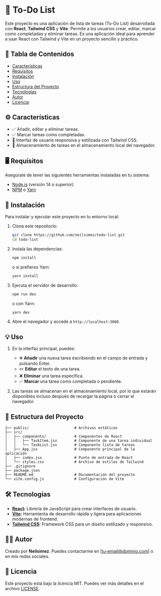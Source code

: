 
# 📝 To-Do List

Este proyecto es una aplicación de lista de tareas (To-Do List) desarrollada con **React**, **Tailwind CSS** y **Vite**. Permite a los usuarios crear, editar, marcar como completadas y eliminar tareas. Es una aplicación ideal para aprender a usar React con Tailwind y Vite en un proyecto sencillo y práctico.

## 📑 Tabla de Contenidos

- [Características](#características)
- [Requisitos](#requisitos)
- [Instalación](#instalación)
- [Uso](#uso)
- [Estructura del Proyecto](#estructura-del-proyecto)
- [Tecnologías](#tecnologías)
- [Autor](#autor)
- [Licencia](#licencia)

## ⚙️ Características

- ✅ Añadir, editar y eliminar tareas.
- ✅ Marcar tareas como completadas.
- 🎨 Interfaz de usuario responsiva y estilizada con Tailwind CSS.
- 💾 Almacenamiento de tareas en el almacenamiento local del navegador.

## 🖥️ Requisitos

Asegúrate de tener las siguientes herramientas instaladas en tu sistema:

- [Node.js](https://nodejs.org/) (versión 14 o superior)
- [NPM](https://www.npmjs.com/) o [Yarn](https://yarnpkg.com/)

## 🚀 Instalación

Para instalar y ejecutar este proyecto en tu entorno local:

1. Clona este repositorio:

   ```bash
   git clone https://github.com/neilsimez/todo-list.git
   cd todo-list
   ```

2. Instala las dependencias:

   ```bash
   npm install
   ```

   o si prefieres Yarn:

   ```bash
   yarn install
   ```

3. Ejecuta el servidor de desarrollo:

   ```bash
   npm run dev
   ```

   o con Yarn:

   ```bash
   yarn dev
   ```

4. Abre el navegador y accede a `http://localhost:3000`.

## 💡 Uso

1. En la interfaz principal, puedes:
   - ➕ **Añadir** una nueva tarea escribiendo en el campo de entrada y pulsando Enter.
   - ✏️ **Editar** el texto de una tarea.
   - ❌ **Eliminar** una tarea específica.
   - ✅ **Marcar** una tarea como completada o pendiente.

2. Las tareas se almacenan en el almacenamiento local, por lo que estarán disponibles incluso después de recargar la página o cerrar el navegador.

## 📁 Estructura del Proyecto

```
├── public/                     # Archivos estáticos
├── src/
│   ├── components/             # Componentes de React
│   │   ├── TaskItem.jsx        # Componente de una tarea individual
│   │   └── TaskList.jsx        # Componente lista de tareas
│   ├── App.jsx                 # Componente principal de la aplicación
│   ├── index.jsx               # Punto de entrada de React
│   └── styles.css              # Archivo de estilos de Tailwind
├── .gitignore
├── package.json
├── README.md                   # Documentación del proyecto
└── vite.config.js              # Configuración de Vite
```

## 🛠️ Tecnologías

- **[React](https://reactjs.org/):** Librería de JavaScript para crear interfaces de usuario.
- **[Vite](https://vitejs.dev/):** Herramienta de desarrollo rápida y ligera para aplicaciones modernas de frontend.
- **[Tailwind CSS](https://tailwindcss.com/):** Framework CSS para un diseño estilizado y responsivo.

## 👨‍💻 Autor

Creado por **Neilsimez**. Puedes contactarme en [tu-email@dominio.com] o en mis redes sociales.

## 📝 Licencia

Este proyecto está bajo la licencia MIT. Puedes ver más detalles en el archivo [LICENSE](./LICENSE).
